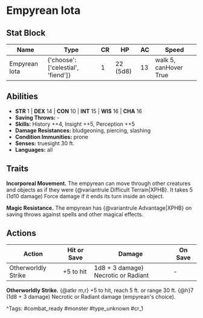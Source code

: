 # Empyrean Iota

## Stat Block

| Name | Type | CR | HP | AC | Speed |
|------|------|----|----|----|-------|
| Empyrean Iota | {'choose': ['celestial', 'fiend']} | 1 | 22 (5d8) | 13 | walk 5, canHover True |

## Abilities

- **STR** 1 | **DEX** 14 | **CON** 10 | **INT** 15 | **WIS** 16 | **CHA** 16
- **Saving Throws:** -  
- **Skills:** History ++4, Insight ++5, Perception ++5  
- **Damage Resistances:** bludgeoning, piercing, slashing  
- **Condition Immunities:** prone  
- **Senses:** truesight 30 ft.  
- **Languages:** all

## Traits

**Incorporeal Movement.** The empyrean can move through other creatures and objects as if they were {@variantrule Difficult Terrain|XPHB}. It takes 5 (1d10 damage) Force damage if it ends its turn inside an object.

**Magic Resistance.** The empyrean has {@variantrule Advantage|XPHB} on saving throws against spells and other magical effects.


## Actions

| Action | Hit or Save | Damage | On Save |
|--------|--------------|--------|----------|
| Otherworldly Strike | +5 to hit | 1d8 + 3 damage) Necrotic or Radiant | - |

**Otherworldly Strike.** {@atkr m,r} +5 to hit, reach 5 ft. or range 30 ft. {@h}7 (1d8 + 3 damage) Necrotic or Radiant damage (empyrean's choice).


^Tags: #combat_ready #monster #type_unknown #cr_1